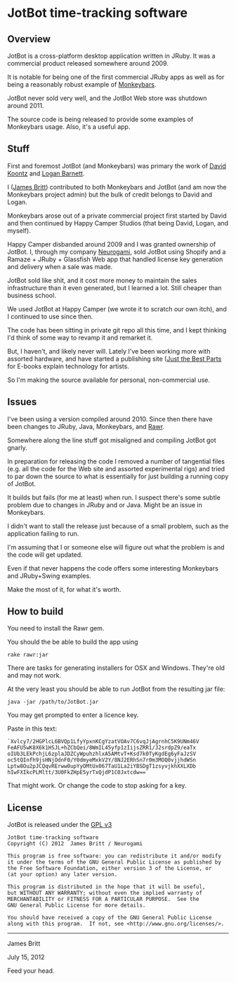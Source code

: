 # JotBot time-tracking software #



## Overview ##

JotBot is a cross-platform desktop application written in JRuby.  It was a commercial product released somewhere around 2009. 

It is notable for being one of the first commercial JRuby apps as well as for being a reasonably robust example of [Monkeybars](http://Monkeybars.org).

JotBot never sold very well, and the JotBot Web store was shutdown around 2011.

The source code is being released to provide some examples of Monkeybars usage. Also, it's a useful app.


## Stuff ##

First and foremost JotBot (and Monkeybars) was primary the work of [David Koontz](http://dkoontz.wordpress.com/) and [Logan Barnett](http://blog.logustus.com/).

I ([James Britt](http://jamesbritt.com)) contributed to both Monkeybars and JotBot (and am now the Monkeybars project admin) but the bulk of credit belongs to David and Logan.

Monkeybars arose out of a private commercial project first started by David and then continued by Happy Camper Studios (that being David, Logan, and myself).

Happy Camper disbanded around 2009 and I was granted ownership of JotBot.  I, through my company [Neurogami](http://neurogami.com), sold JotBot using Shopify and a Ramaze + JRuby + Glassfish Web app that handled license key generation and delivery when a sale was made.

JotBot sold like shit, and it cost more money to maintain the sales infrastructure than it even generated, but I learned a lot.  Still cheaper than business school.

We used JotBot at Happy Camper (we wrote it to scratch our own itch), and I continued to use since then.

The code has been sitting in private git repo all this time, and I kept thinking I'd think of some way to revamp it and remarket it.  

But, I haven't, and likely never will.   Lately I've been working more with assorted hardware, and have started a publishing site ([Just the Best Parts](http://justthebestparts.com) for E-books explain technology for artists.

So I'm making the source available for personal, non-commercial use.


## Issues ##

I've been using a version compiled around 2010.  Since then there have been changes to JRuby, Java, Monkeybars, and [Rawr](https://github.com/rawr/rawr).

Somewhere along the line stuff got misaligned and compiling JotBot got gnarly.

In preparation for releasing the code I removed a number of tangential files (e.g. all the code for the Web site and assorted experimental rigs) and tried to par down the source to what is essentially for just building a running copy of JotBot.

It builds but fails (for me at least) when run.  I suspect there's some subtle problem due to changes in JRuby and or Java. Might be an issue in Monkeybars.

I didn't want to stall the release just because of a small problem, such as the application failing to run.

I'm assuming that I or someone else will figure out what the problem is and the code will get updated.

Even if that never happens the code offers some interesting Monkeybars and JRuby+Swing examples.


Make the most of it, for what it's worth.


## How to build ##

You need to install the Rawr gem.

You should the be able to build the app using

    rake rawr:jar

There are tasks for generating installers for OSX and Windows.  They're old and may not work.

At the very least you should be able to run JotBot from the resulting jar file:

    java -jar /path/to/JotBot.jar

You may get prompted to enter a licence key.

Paste in this text:


    `Xvlcy7/2HGPlcL6BVQp1LfyYpxnKCgYzatVOAv7C6vqJjAgrnhC5K9UNm46V
    FeAFU5wK8X6k1HSJL+hZCbQei/8WmIL45yfp1zIijsZRR1/J2srdpZ9/eaTx
    oIUb3LEkPchjL6zplaJDZCyWpuhzhlxA5AMtvT+Ksd7k0TyKgdEg6yFaJzSV
    oc5tQInfh9jsHNjOdnF0/Y0dmyeMxkV2Y/8NJ2ERhSn7r0m3MOQ0vjjhdWSn
    Lptw8Ou2pJCQqvRErww0upYyOMtUx067TaU1La2iYBSDgT1zsyvjkhXXLXDb
    hIwFXIkcPLMltt/3U0FkZHpE5yrTxQjdP1C0Jxtcdw==`


That might work.  Or change the code to stop asking for a key.



## License ##

JotBot is released under the [GPL v3](http://www.gnu.org/copyleft/gpl.html)


    JotBot time-tracking software
    Copyright (C) 2012  James Britt / Neurogami

    This program is free software: you can redistribute it and/or modify
    it under the terms of the GNU General Public License as published by
    the Free Software Foundation, either version 3 of the License, or
    (at your option) any later version.

    This program is distributed in the hope that it will be useful,
    but WITHOUT ANY WARRANTY; without even the implied warranty of
    MERCHANTABILITY or FITNESS FOR A PARTICULAR PURPOSE.  See the
    GNU General Public License for more details.

    You should have received a copy of the GNU General Public License
    along with this program.  If not, see <http://www.gnu.org/licenses/>.
     
    
     

--------------

James Britt

July 15, 2012


Feed your head.

